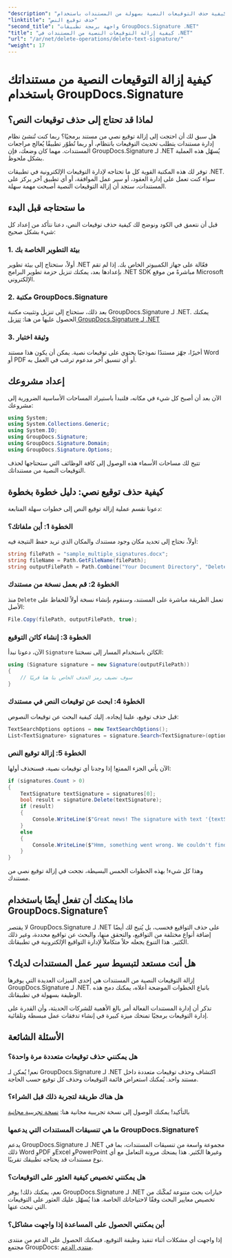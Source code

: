 ```yaml
---
"description": "تعرّف على كيفية حذف التوقيعات النصية بسهولة من المستندات باستخدام GroupDocs.Signature لـ .NET. مثالي لتبسيط سير عمل مستنداتك."
"linktitle": "حذف توقيع النص"
"second_title": "واجهة برمجة تطبيقات GroupDocs.Signature .NET"
"title": "كيفية إزالة التوقيعات النصية من المستندات في .NET"
"url": "/ar/net/delete-operations/delete-text-signature/"
"weight": 17
---
```


# كيفية إزالة التوقيعات النصية من مستنداتك باستخدام GroupDocs.Signature

## لماذا قد تحتاج إلى حذف توقيعات النص؟

هل سبق لك أن احتجت إلى إزالة توقيع نصي من مستند برمجيًا؟ ربما كنت تُنشئ نظام إدارة مستندات يتطلب تحديث التوقيعات بانتظام، أو ربما تُطوّر تطبيقًا يُعالج مراجعات المستندات. مهما كان وضعك، فإن GroupDocs.Signature لـ .NET يُسهّل هذه العملية بشكل ملحوظ.

توفر لك هذه المكتبة القوية كل ما تحتاجه لإدارة التوقيعات الإلكترونية في تطبيقات .NET. سواء كنت تعمل على إدارة العقود، أو سير عمل الموافقة، أو أي تطبيق آخر يركز على المستندات، ستجد أن إزالة التوقيعات النصية أصبحت مهمة سهلة.

## ما ستحتاجه قبل البدء

قبل أن نتعمق في الكود ونوضح لك كيفية حذف توقيعات النص، دعنا نتأكد من إعداد كل شيء بشكل صحيح:

### 1. بيئة التطوير الخاصة بك

أولاً، ستحتاج إلى بيئة تطوير .NET فعّالة على جهاز الكمبيوتر الخاص بك. إذا لم تقم بإعدادها بعد، يمكنك تنزيل حزمة تطوير البرامج .NET SDK مباشرةً من موقع Microsoft الإلكتروني.

### 2. مكتبة GroupDocs.Signature

بعد ذلك، ستحتاج إلى تنزيل وتثبيت مكتبة GroupDocs.Signature لـ .NET. يمكنك الحصول عليها من هنا: [تنزيل GroupDocs.Signature لـ .NET](https://releases.groupdocs.com/signature/net/)

### 3. وثيقة اختبار

أخيرًا، جهّز مستندًا نموذجيًا يحتوي على توقيعات نصية. يمكن أن يكون هذا مستند Word أو PDF أو أي تنسيق آخر مدعوم ترغب في العمل به.

## إعداد مشروعك

الآن بعد أن أصبح كل شيء في مكانه، فلنبدأ باستيراد المساحات الأساسية الضرورية إلى مشروعك:

```csharp
using System;
using System.Collections.Generic;
using System.IO;
using GroupDocs.Signature;
using GroupDocs.Signature.Domain;
using GroupDocs.Signature.Options;
```

تتيح لك مساحات الأسماء هذه الوصول إلى كافة الوظائف التي ستحتاجها لحذف التوقيعات النصية من مستنداتك.

## كيفية حذف توقيع نصي: دليل خطوة بخطوة

دعونا نقسم عملية إزالة توقيع النص إلى خطوات سهلة المتابعة:

### الخطوة 1: أين ملفاتك؟

أولاً، نحتاج إلى تحديد مكان وجود مستندك والمكان الذي تريد حفظ النتيجة فيه:

```csharp
string filePath = "sample_multiple_signatures.docx";
string fileName = Path.GetFileName(filePath);
string outputFilePath = Path.Combine("Your Document Directory", "DeleteText", fileName);
```

### الخطوة 2: قم بعمل نسخة من مستندك

منذ `Delete` تعمل الطريقة مباشرة على المستند، وسنقوم بإنشاء نسخة أولاً للحفاظ على الأصل:

```csharp
File.Copy(filePath, outputFilePath, true);
```

### الخطوة 3: إنشاء كائن التوقيع

الآن، دعونا نبدأ `Signature` الكائن باستخدام المسار إلى نسختنا:

```csharp
using (Signature signature = new Signature(outputFilePath))
{
    // سوف نضيف رمز الحذف الخاص بنا هنا قريبًا
}
```

### الخطوة 4: ابحث عن توقيعات النص في مستندك

قبل حذف توقيع، علينا إيجاده. إليك كيفية البحث عن توقيعات النصوص:

```csharp
TextSearchOptions options = new TextSearchOptions();
List<TextSignature> signatures = signature.Search<TextSignature>(options);
```

### الخطوة 5: إزالة توقيع النص

الآن يأتي الجزء الممتع! إذا وجدنا أي توقيعات نصية، فسنحذف أولها:

```csharp
if (signatures.Count > 0)
{
    TextSignature textSignature = signatures[0];
    bool result = signature.Delete(textSignature);
    if (result)
    {
        Console.WriteLine($"Great news! The signature with text '{textSignature.Text}' was successfully deleted from '{fileName}'.");
    }
    else
    {
        Console.WriteLine($"Hmm, something went wrong. We couldn't find a signature with text '{textSignature.Text}' to delete.");
    }
}
```

وهذا كل شيء! بهذه الخطوات الخمس البسيطة، نجحت في إزالة توقيع نصي من مستندك.

## ماذا يمكنك أن تفعل أيضًا باستخدام GroupDocs.Signature؟

لا يقتصر GroupDocs.Signature لـ .NET على حذف التواقيع فحسب، بل يُتيح لك أيضًا إضافة أنواع مختلفة من التواقيع، والتحقق منها، والبحث عن تواقيع محددة، وغير ذلك الكثير. هذا التنوع يجعله حلاً متكاملاً لإدارة التواقيع الإلكترونية في تطبيقاتك.

## هل أنت مستعد لتبسيط سير عمل المستندات لديك؟

إزالة التوقيعات النصية من المستندات هي إحدى الميزات العديدة التي يوفرها GroupDocs.Signature لـ .NET. باتباع الخطوات الموضحة أعلاه، يمكنك دمج هذه الوظيفة بسهولة في تطبيقاتك.

تذكر أن إدارة المستندات الفعالة أمر بالغ الأهمية للشركات الحديثة، وأن القدرة على إدارة التوقيعات برمجيًا تمنحك ميزة كبيرة في إنشاء تدفقات عمل مبسطة وتلقائية.

## الأسئلة الشائعة

### هل يمكنني حذف توقيعات متعددة مرة واحدة؟

نعم! يُمكن لـ GroupDocs.Signature لـ .NET اكتشاف وحذف توقيعات متعددة داخل مستند واحد. يُمكنك استعراض قائمة التوقيعات وحذف كل توقيع حسب الحاجة.

### هل هناك طريقة لتجربة ذلك قبل الشراء؟

بالتأكيد! يمكنك الوصول إلى نسخة تجريبية مجانية هنا: [نسخة تجريبية مجانية](https://releases.groupdocs.com/)

### ما هي تنسيقات المستندات التي يدعمها GroupDocs.Signature؟

يدعم GroupDocs.Signature لـ .NET مجموعة واسعة من تنسيقات المستندات، بما في ذلك Word وPDF وExcel وPowerPoint وغيرها الكثير. هذا يمنحك مرونة التعامل مع أي نوع مستندات قد يحتاجه تطبيقك تقريبًا.

### هل يمكنني تخصيص كيفية العثور على التوقيعات؟

نعم، يمكنك ذلك! يوفر GroupDocs.Signature لـ .NET خيارات بحث متنوعة تُمكّنك من تخصيص معايير البحث وفقًا لاحتياجاتك الخاصة. هذا يُسهّل عليك العثور على التوقيعات التي تبحث عنها.

### أين يمكنني الحصول على المساعدة إذا واجهت مشاكل؟

إذا واجهت أي مشكلات أثناء تنفيذ وظيفة التوقيع، فيمكنك الحصول على الدعم من منتدى مجتمع GroupDocs: [منتدى الدعم](https://forum.groupdocs.com/c/signature/13).